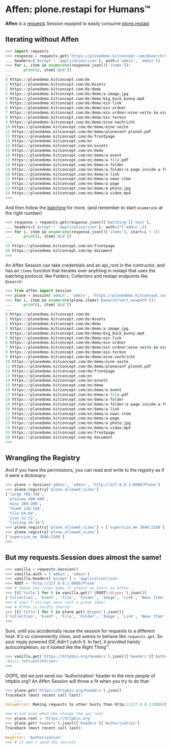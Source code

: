 # Affen: plone.restapi for Humans™

**Affen** is a [requests](https://docs.python-requests.org) Session equiped to
easily consume [plone.restapi](https://plonerestapi.readthedocs.io)

## Iterating without Affen

```python
>>> import requests
>>> response = requests.get('https://plonedemo.kitconcept.com/@search?sort_on=path',
... headers={'Accept': 'application/json'}, auth=('admin', 'admin'))
>>> for i, item in enumerate(response.json()['items']):
...     print(i, item['@id'])
...
0 https://plonedemo.kitconcept.com/de
1 https://plonedemo.kitconcept.com/de/Assets
2 https://plonedemo.kitconcept.com/de/demo
3 https://plonedemo.kitconcept.com/de/demo/a-image.jpg
4 https://plonedemo.kitconcept.com/de/demo/big_buck_bunny.mp4
5 https://plonedemo.kitconcept.com/de/demo/ein-link
6 https://plonedemo.kitconcept.com/de/demo/ein-ordner
7 https://plonedemo.kitconcept.com/de/demo/ein-ordner/eine-seite-in-einem-ordner
8 https://plonedemo.kitconcept.com/de/demo/ein-termin
9 https://plonedemo.kitconcept.com/de/demo/eine-nachricht
10 https://plonedemo.kitconcept.com/de/demo/eine-seite
11 https://plonedemo.kitconcept.com/de/demo/ploneconf-plone5.pdf
12 https://plonedemo.kitconcept.com/de/frontpage
13 https://plonedemo.kitconcept.com/en
14 https://plonedemo.kitconcept.com/en/assets
15 https://plonedemo.kitconcept.com/en/demo
16 https://plonedemo.kitconcept.com/en/demo/a-event
17 https://plonedemo.kitconcept.com/en/demo/a-file.pdf
18 https://plonedemo.kitconcept.com/en/demo/a-folder
19 https://plonedemo.kitconcept.com/en/demo/a-folder/a-page-inside-a-folder
20 https://plonedemo.kitconcept.com/en/demo/a-link
21 https://plonedemo.kitconcept.com/en/demo/a-news-item
22 https://plonedemo.kitconcept.com/en/demo/a-page
23 https://plonedemo.kitconcept.com/en/demo/a-photo.jpg
24 https://plonedemo.kitconcept.com/en/demo/a-video.mp4
>>>
```

And then follow the [batching](https://plonerestapi.readthedocs.io/en/latest/batching.html) for more.
(and remember to start `enumerate` at the right number)

```python
>>> response = requests.get(response.json()['batching']['next'],
... headers={'Accept': 'application/json'}, auth=2*('admin',))
>>> for i, item in enumerate(response.json()['items'], start=i + 1):
...     print(i, item['@id'])
...
25 https://plonedemo.kitconcept.com/en/frontpage
26 https://plonedemo.kitconcept.com/my-document
>>>
```

An Affen Session can take credentials and an api_root in the contructor, and
has an `items` function that iterates over anything in restapi that uses the
batching protocol; like Folders, Collectors and restapi endpoints like
`@search`:

```python
>>> from affen import Session
>>> plone = Session('admin', 'admin', 'https://plonedemo.kitconcept.com')
>>> for i, item in enumerate(plone.items('@search?sort_on=path')):
...     print(i, item['@id'])
...
0 https://plonedemo.kitconcept.com/de
1 https://plonedemo.kitconcept.com/de/Assets
2 https://plonedemo.kitconcept.com/de/demo
3 https://plonedemo.kitconcept.com/de/demo/a-image.jpg
4 https://plonedemo.kitconcept.com/de/demo/big_buck_bunny.mp4
5 https://plonedemo.kitconcept.com/de/demo/ein-link
6 https://plonedemo.kitconcept.com/de/demo/ein-ordner
7 https://plonedemo.kitconcept.com/de/demo/ein-ordner/eine-seite-in-einem-ordner
8 https://plonedemo.kitconcept.com/de/demo/ein-termin
9 https://plonedemo.kitconcept.com/de/demo/eine-nachricht
10 https://plonedemo.kitconcept.com/de/demo/eine-seite
11 https://plonedemo.kitconcept.com/de/demo/ploneconf-plone5.pdf
12 https://plonedemo.kitconcept.com/de/frontpage
13 https://plonedemo.kitconcept.com/en
14 https://plonedemo.kitconcept.com/en/assets
15 https://plonedemo.kitconcept.com/en/demo
16 https://plonedemo.kitconcept.com/en/demo/a-event
17 https://plonedemo.kitconcept.com/en/demo/a-file.pdf
18 https://plonedemo.kitconcept.com/en/demo/a-folder
19 https://plonedemo.kitconcept.com/en/demo/a-folder/a-page-inside-a-folder
20 https://plonedemo.kitconcept.com/en/demo/a-link
21 https://plonedemo.kitconcept.com/en/demo/a-news-item
22 https://plonedemo.kitconcept.com/en/demo/a-page
23 https://plonedemo.kitconcept.com/en/demo/a-photo.jpg
24 https://plonedemo.kitconcept.com/en/demo/a-video.mp4
25 https://plonedemo.kitconcept.com/en/frontpage
26 https://plonedemo.kitconcept.com/my-document
>>>
```

## Wrangling the Registry

And if you have the permissions, you can read and write to the registry as if it were a dictionary:

```python
>>> plone = Session('admin', 'admin', 'http://127.0.0.1:8080/Plone')
>>> plone.registry['plone.allowed_sizes']
['large 768:768',
 'preview 400:400',
 'mini 200:200',
 'thumb 128:128',
 'tile 64:64',
 'icon 32:32',
 'listing 16:16']
>>> plone.registry['plone.allowed_sizes'] = ['supersize_me 3840:2160']
>>> plone.registry['plone.allowed_sizes']
['supersize_me 3840:2160']
>>>
```

## But my requests.Session does almost the same!

```python
>>> vanilla = requests.Session()
>>> vanilla.auth = ('admin', 'admin')
>>> vanilla.headers['accept'] = 'application/json'
>>> ROOT = 'http://127.0.0.1:8080/Plone'
>>> # these two lines make it almost as short as Affen...
>>> [t['title'] for t in vanilla.get(f'{ROOT}/@types').json()]
['Collection', 'Event', 'File', 'Folder', 'Image', 'Link', 'News Item', 'Page']
>>> # see? f-strings were such a great idea!
>>> # Affen is hardly shorter
>>> [t['title'] for t in plone.get('@types').json()]
['Collection', 'Event', 'File', 'Folder', 'Image', 'Link', 'News Item', 'Page']
>>>
```

Sure, until you accidentally reuse the session for requests to a different
host. It's so conveniently close, and seems to behave like `requests.get`. So
your mypy powered IDE didn't catch it. In fact, it provided handy
autocompletion, so it looked like the Right Thing™.

```python
>>> vanilla.get('https://httpbin.org/headers').json()['headers']['Authorization']
'Basic YWRtaW46YWRtaW4='
>>>
```

OOPS, did we just send our 'Authorization' header to the nice people of httpbin.org?
An Affen Session will throw a fit when you try to do that:

```python
>>> plone.get('https://httpbin.org/headers').json()
Traceback (most recent call last):
    ...
ValueError: Making requests to other hosts than http://127.0.0.1:8080/Plone/ may leak credentials. Use a different requests.Session for those or change root

>>> # and even when whe change the api root
>>> plone.root = 'https://httpbin.org'
>>> plone.get('headers').json()['headers']['Authorization']
Traceback (most recent call last):
    ...
KeyError: 'Authorization'
>>> # it won't send the secrets
```
